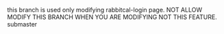 this branch is used only modifying rabbitcal-login page.
NOT ALLOW MODIFY THIS BRANCH WHEN YOU ARE MODIFYING NOT THIS FEATURE.
submaster

